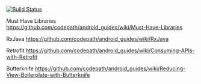 [![Build Status](https://travis-ci.org/MuseumGuide/stickers-museum.svg?branch=master)](https://travis-ci.org/MuseumGuide/stickers-museum)

Must Have Libraries
https://github.com/codepath/android_guides/wiki/Must-Have-Libraries


RxJava
https://github.com/codepath/android_guides/wiki/RxJava

Retrofit
https://github.com/codepath/android_guides/wiki/Consuming-APIs-with-Retrofit

Butterknife
https://github.com/codepath/android_guides/wiki/Reducing-View-Boilerplate-with-Butterknife
